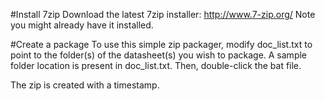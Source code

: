 #Install 7zip
Download the latest 7zip installer: http://www.7-zip.org/
Note you might already have it installed. 

#Create a package
To use this simple zip packager, modify doc_list.txt to point to the folder(s) of the datasheet(s) you wish to package. A sample folder location is present in doc_list.txt. Then, double-click the bat file. 

The zip is created with a timestamp.